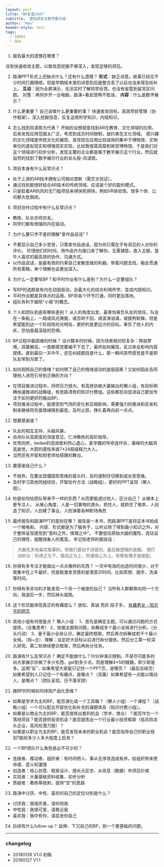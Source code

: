 ```yaml
---
layout: post
title: "BP复盘24问"
subtitle: '虚拟现实与数字展示组'
author: "Hao"
header-style: text
tags:
  - IA003
  - Q&A
---
```


1. 报告最大的遗憾在哪里？

没有快速收敛主题，以致信息挖掘不够深入，发现足够的洞见。

2. 路演PPT形式上还缺点什么？还有什么遗憾？
**形式**：缺乏诗意。故事已经花不少时间打磨理顺。但是早期版本里的诗意到后面整合丢了以后也没来得及给补上。
**互动**：因为全屏演示，无法实时了解同学反馈。也没有留意到留言区问题。
对策：再同步开一台电脑，路演+看反馈两不耽误。
**内容**：什么是数字展示？

3. 什么更重要？ 自己该做什么更重要的事？
快速收敛目标，高效项目管理（协作框架），深入挖掘信息，反复运用所学知识，内隐知识。

4. 怎么找到风语筑为代表？
开始的设想就是找到AR在教育、文化领域的应用，后来发现应用范围太广泛，考虑到成员时间限制，就约束在文化领域。
感兴趣的文化领域是传统文化的展现，发现现在应用比较成熟的集中于博物馆、文物单位的虚拟现实和增强现实实现，比如敦煌莫高窟和故宫博物馆。于是我们对这个领域进行初步分析，发现主要的企业都是属于数字展示这个行业。然后就自然的找到了数字展示行业的龙头股-风语筑。

5. 项目本身有什么反常识点？
- 处于上游的AR技术拥有公司相对垄断（需交叉验证）。
- 通过找到能很好结合AR技术的传统领域，应该是个好的盈利模式。
- 只是趁着AR的风的无门槛项目来得快死得快，例如VR体验馆，很多个体、公司都大批倒闭。

6. 项目协作过程中有什么反常识点？
- 教练、队长亦师亦友。
- 同学们都有很强的内在驱动。

7. 为什么要只字不差的理解“拿作品说话”？
- 不要显示自己多少苦劳，只需拿作品说话，因为你只需在乎有洞见的人对你的评价。 珍惜他们的时间，用作品作为接口来了解你。无需铺垫，直入主题，是牛人喜欢的最高效的协作、沟通方式。
- 以作品说话，是最有效的约束自己发散思维的利器。带着问题去找，融会贯通所有策略，单个理解也会更加深入。

8. 为什么一定要写BP？和平时作业有什么差别？为什么一定要组队？
- 写BP的选题是有内在动因驱动，会最大化的综合利用所学，变成内隐知识。
- 平时作业都是具体点的运用，BP将各个环节打通，同时更加落地。
- 组队有利于破除“小我”的概念。

9. 个人和团队到底有哪些差别？
从人的角度出发，最害怕辜负队友的信任，队友在一条船上，一路或风光旖旎，或百转千回，或波涛汹涌，或披荆斩棘，但是希望能到达一个阶段性的光明岛，更好的是更远方的目标。辜负了他人的内疚，恐怕是最深层的恐惧。

10. BP过程中最困难的时候？
设计脚本的时候，因为场景相对较复杂：两层梦境，双簧解说。一度都感觉要编不下去了。最终如何展现，反过来会影响内容提炼。直到最后一天中午，还在纠结题目是什么，那一瞬间突然感觉是不是把队友带到沟里了。

11. 如何观照自己的情绪？如何明了自己的情绪波动的底层因素？又如何因此去同理他人进而引导到正确的方向？
- 在项目推进过程中，同侪压力很大。有高效协做大量输出的懒人组，有目标明确快速推进的战略组，有思路清奇的知识付费组。这些都反向促进自己更加专注于如何更好的输出BP。
- 项目推进过程中，能感受到气场的变化和互相影响，需要强力的推进和反省机制来确保将负面情绪降到最低，及时止损，挣扎着再向前一点点。

12. 想要感谢谁？
- 队友的相互支持、头脑风暴。
- 舟舟队长高密度的深度意见，仁冲教练的高阶指导。
- 优秀同侪，beibei的高效犀利热心虚心，麦学霸的夺命连环杀，康峰的大脑洞高直觉，大蔚的感性率直7*24超级精力大人。
- 当然还有开智和阳老师给搭建的舞台。

13. 要感谢自己什么？
- 不放弃，在要出现僵固型思维的苗头时，及时遏制住切换到成长型思维。
- 及时学习其他同组经验，开智协作方法（战略组）、更好的PPT呈现（懒人组）。

14. 你是如何给团队带来不一样的东西？从而更能透过他人，区分自己？
从根本上更专注人， 从唯心角度，人是一切事物的源头，抓住人，就抓住了根本，人创造了知识，人创建了事业，人扮演着各种职场角色

15. 最终报告和路演PPT的差别在哪？
报告是一本书，而路演PPT是将这本书拍成一个微电影。 
内容、形式都是为了服务于，让听众除了得到最小知识之外，对于整体呈现感觉到“意料之外，情理之中”。
不要低估原始大脑的魔性，高估自己的理性，提醒骑象人的寓意。
牢记阳老师的那段话：
> 大脑先天地喜欢故事的。但我们感动于诗意的。最后被逻辑的说服。
想打动听众：利诱之为下，情动之为上，所谓攻心为上。有情有理才是绝配。

16. 你得有多专注才能做出一点点像样的东西？
一天中有效的创造时间很少，对于我集中在上午最好，但是能激发灵感的是潜意识时间，比如冥想、跑步、洗澡等时间。

17. 你得有多非功利才能发现一个另一个维度的自己？
当所有人群都奔向同一个方向，我退后一步，然后掉头就跑。

18. 这个形式能体现真正的有趣度么？
放松、真诚 而非 段子手。
[有趣男女 - 阳志平的网志](https://www.yangzhiping.com/column/funny-people.html)

19. 其他小组有何借鉴点？
懒人小组：
1、首先是确定主题。可以通过问题的方式提炼。（合集思考）
2、依据主题和问题，拆解成多个最小全局进行分析。（分头行动）
3、基于最小全局认识，确定最终框架。然后再次拆解成若干个最小全局。（拆+合）
理解：设定好大目标以后进行拆分提炼，然后分工第一轮深入研究。第二轮继续整合框架，然后再拆分任务。

20. 路演有什么反常识点？
确定不能做什么？10分钟演示限制。不是尽可能多的向大家展示你做了多少东西，get到多少点。而是理解4*5的精髓，即少即是多。运用“反”，如果希望大家能只记住一个PPT页，是哪页？（最后总结页）如果希望别人只记住一个有趣点，是哪点？（双簧）如果希望有一点能以情动人，是哪点？（团队呈现，日不落军团）

21. 做BP的时候如何体现产品化思维？ 
- 如果是学术为主的BP，能否演化成一个工具箱？（懒人小组）一个课程？（战略小组）一个可以配合开智优化和补充的课题体系（知识付费小组）。 
- 如果是以商业为主的BP，能否提炼出套利机会（学术、商业）？能否作为一个落地项目？能否提供投资机会？能否提炼出一个行业最小投资框架（低风险龙头企业，高风险潜力股）？ 
- 如果是以职业为主的BP，能否发现未来的职业机会？能否指导自己的职业规划?能给多少人多大程度上启发？

22. 一个BP团队什么角色是必不可少的？ 
- 连接者、推动者、组织者：有时间把人、事从无序改造成有序，给组织带来使命感、意义和激情 
- 创造者：核心创意、框架设计、擅长元反空、从信息（数据）中洞见价值 
- 实现者：大量基础资料收集、初步分析 
- 质疑者：教练等挑刺，提供“空”的思路

23. 路演中讨厌、中性、喜欢的自己的定位分别是什么？
- 讨厌我：我很厉害，请仰视我
- 中性我：我很可爱，请靠近我
- 喜欢我：我中有你，请启发你自己

24. 后续有什么follow-up？
延伸、下沉自己的BP，到一个更基础的问题。

---

### changelog
- 20190126 V1.0 初稿
- 20190127 V1.1
